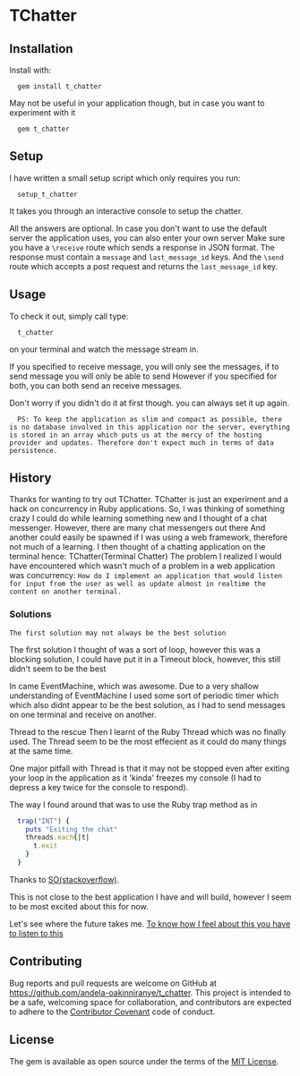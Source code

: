 # TChatter

## Installation
Install with:
```
  gem install t_chatter
```
May not be useful in your application though, but in case you want to experiment with it

```
  gem t_chatter
```

## Setup
I have written a small setup script which only requires you run:
```
  setup_t_chatter
```
It takes you through an interactive console to setup the chatter.

All the answers are optional.
In case you don't want to use the default server the application uses, you can also enter your own server
Make sure you have a `\receive` route which sends a response in JSON format. The response must contain a
`message` and `last_message_id` keys.
And the `\send` route which accepts a post request and returns the `last_message_id` key.

## Usage
To check it out, simply call type:
```
  t_chatter
```
on your terminal and watch the message stream in.

If you specified to receive message, you will only see the messages, if to send message you will only be able to send
However if you specified for both, you can both send an receive messages.

Don't worry if you didn't do it at first though. you can always set it up again.

```
  PS: To keep the application as slim and compact as possible, there is no database involved in this application nor the server, everything is stored in an array which puts us at the mercy of the hosting provider and updates. Therefore don't expect much in terms of data persistence.
```

## History

Thanks for wanting to try out TChatter.
TChatter is just an experiment and a hack on concurrency in Ruby applications.
So, I was thinking of something crazy I could do while learning something new and
I thought of a chat messenger. However, there are many chat messengers out there
And another could easily be spawned if I was using a web framework, therefore not
much of a learning.
I then thought of a chatting application on the terminal hence: TChatter(Terminal Chatter)
The problem I realized I would have encountered which wasn't much of a problem in
a web application was concurrency:
`How do I implement an application that would listen for input from the user as well
as update almost in realtime the content on another terminal.`

### Solutions
`The first solution may not always be the best solution`

The first solution I thought of was a sort of loop, however this was a blocking solution,
I could have put it in a Timeout block, however, this still didn't seem to be the best

In came EventMachine, which was awesome.
Due to a very shallow understanding of EventMachine I used some sort of periodic timer which
which also didnt appear to be the best solution, as I had to send messages on one terminal
and receive on another.

Thread to the rescue
Then I learnt of the Ruby Thread which was no finally used.
The Thread seem to be the most effecient as it could do many things at the same time.

One major pitfall with Thread is that it may not be stopped even after exiting your
loop in the application as it 'kinda' freezes my console (I had to depress a key twice
for the console to respond).

The way I found around that was to use the Ruby trap method as in
```ruby
  trap("INT") {
    puts "Exiting the chat"
    threads.each{|t|
      t.exit
    }
  }
```
Thanks to [SO(stackoverflow)](http://stackoverflow.com/questions/27642943/kill-all-threads-on-terminate?answertab=votes#tab-top).

This is not close to the best application I have and will build, however I seem to be most excited
about this for now.

Let's see where the future takes me.
[To know how I feel about this you have to listen to this](http://www.youtube.com/watch?v=ZR0v0i63PQ4)


## Contributing

Bug reports and pull requests are welcome on GitHub at https://github.com/andela-oakinniranye/t_chatter. This project is intended to be a safe, welcoming space for collaboration, and contributors are expected to adhere to the [Contributor Covenant](contributor-covenant.org) code of conduct.


## License

The gem is available as open source under the terms of the [MIT License](http://opensource.org/licenses/MIT).
